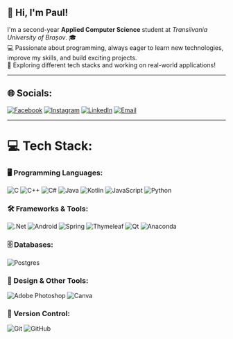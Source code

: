## 👋 Hi, I'm Paul!  
I'm a second-year **Applied Computer Science** student at *Transilvania University of Brașov*. 🎓  
💻 Passionate about programming, always eager to learn new technologies, improve my skills, and build exciting projects.  
🚀 Exploring different tech stacks and working on real-world applications!  

---
## 🌐 Socials:
[![Facebook](https://img.shields.io/badge/Facebook-%231877F2.svg?logo=Facebook&logoColor=white)](https://facebook.com/paul.gabriel.30.09) 
[![Instagram](https://img.shields.io/badge/Instagram-%23E4405F.svg?logo=Instagram&logoColor=white)](https://instagram.com/paul_gabriel30) 
[![LinkedIn](https://img.shields.io/badge/LinkedIn-%230077B5.svg?logo=linkedin&logoColor=white)](https://linkedin.com/in/paul-gabriel-ilie-b8a143226) 
[![Email](https://img.shields.io/badge/Email-D14836?logo=gmail&logoColor=white)](mailto:paulgabryel12@gmail.com)  

---
# 💻 Tech Stack:

### 🖥️ Programming Languages:
![C](https://img.shields.io/badge/c-%2300599C.svg?style=for-the-badge&logo=c&logoColor=white)
![C++](https://img.shields.io/badge/c++-%2300599C.svg?style=for-the-badge&logo=c%2B%2B&logoColor=white)
![C#](https://img.shields.io/badge/c%23-%23239120.svg?style=for-the-badge&logo=csharp&logoColor=white)
![Java](https://img.shields.io/badge/java-%23ED8B00.svg?style=for-the-badge&logo=openjdk&logoColor=white)
![Kotlin](https://img.shields.io/badge/kotlin-%237F52FF.svg?style=for-the-badge&logo=kotlin&logoColor=white)
![JavaScript](https://img.shields.io/badge/javascript-%23323330.svg?style=for-the-badge&logo=javascript&logoColor=%23F7DF1E)
![Python](https://img.shields.io/badge/python-3670A0?style=for-the-badge&logo=python&logoColor=ffdd54)

### 🛠️ Frameworks & Tools:
![.Net](https://img.shields.io/badge/.NET-5C2D91?style=for-the-badge&logo=.net&logoColor=white)
![Android](https://img.shields.io/badge/Android-3DDC84?style=for-the-badge&logo=android&logoColor=white)
![Spring](https://img.shields.io/badge/spring-%236DB33F.svg?style=for-the-badge&logo=spring&logoColor=white)
![Thymeleaf](https://img.shields.io/badge/Thymeleaf-%23005C0F.svg?style=for-the-badge&logo=Thymeleaf&logoColor=white)
![Qt](https://img.shields.io/badge/Qt-%23217346.svg?style=for-the-badge&logo=Qt&logoColor=white)
![Anaconda](https://img.shields.io/badge/Anaconda-%2344A833.svg?style=for-the-badge&logo=anaconda&logoColor=white)

### 🗄️ Databases:
![Postgres](https://img.shields.io/badge/postgres-%23316192.svg?style=for-the-badge&logo=postgresql&logoColor=white)

### 🎨 Design & Other Tools:
![Adobe Photoshop](https://img.shields.io/badge/adobe%20photoshop-%2331A8FF.svg?style=for-the-badge&logo=adobe%20photoshop&logoColor=white)
![Canva](https://img.shields.io/badge/Canva-%2300C4CC.svg?style=for-the-badge&logo=Canva&logoColor=white)  

### 🔧 Version Control:
![Git](https://img.shields.io/badge/git-%23F05033.svg?style=for-the-badge&logo=git&logoColor=white)
![GitHub](https://img.shields.io/badge/github-%23121011.svg?style=for-the-badge&logo=github&logoColor=white)  
